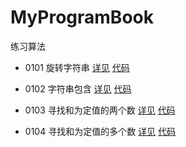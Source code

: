 # MyProgramBook
练习算法

+ 0101 旋转字符串 [详见](https://github.com/julycoding/The-Art-Of-Programming-By-July/blob/master/ebook/zh/01.01.md)
[代码](./code/0101.js)

+ 0102 字符串包含 [详见](https://github.com/julycoding/The-Art-Of-Programming-By-July/blob/master/ebook/zh/01.02.md)
[代码](./code/0102.js)

+ 0103 寻找和为定值的两个数 [详见](https://github.com/julycoding/The-Art-Of-Programming-By-July/blob/master/ebook/zh/02.02.md) 
[代码](./code/0103.js)

+ 0104 寻找和为定值的多个数 [详见](https://github.com/julycoding/The-Art-Of-Programming-By-July/blob/master/ebook/zh/02.03.md) 
[代码](./code/0104.js)